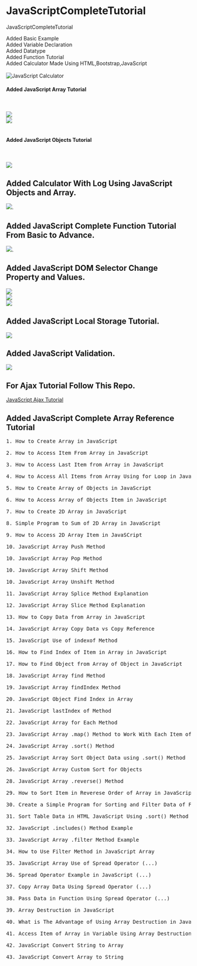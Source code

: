# JavaScriptCompleteTutorial

JavaScriptCompleteTutorial

Added Basic Example<br>
Added Variable Declaration<br>
Added Datatype <br>
Added Function Tutorial<br>
Added Calculator Made Using HTML,Bootstrap,JavaScript<br><br>
<img src="screenshots/js_calculator.PNG" alt="JavaScript Calculator"> <br>

<h4>Added JavaScript Array Tutorial</h4><br><br>
<img src="screenshots/array1.PNG"><br>
<img src="screenshots/array2.PNG">
<br>
<br>
<h4>Added JavaScript Objects Tutorial</h4><br><br>
<img src="screenshots/js_object.PNG">

## Added Calculator With Log Using JavaScript Objects and Array.

<img src="screenshots/calculator_with_log.PNG">.

## Added JavaScript Complete Function Tutorial From Basic to Advance.

<img src="screenshots/js_functionss.PNG"/>.

## Added JavaScript DOM Selector Change Property and Values.

<img src="screenshots/dom2.PNG"><br>
<img src="screenshots/dom21.PNG"><br>
<img src="screenshots/dom22.PNG"><br>

## Added JavaScript Local Storage Tutorial.

<img src="screenshots/js_local.PNG">

## Added JavaScript Validation.

<img src="screenshots/valiation.PNG">

## For Ajax Tutorial Follow This Repo.

<a href="https://github.com/hackstarsj/JavaScriptAjaxCompleteTutorial">JavaScript Ajax Tutorial</a>

## Added JavaScript Complete Array Reference Tutorial

<pre>
1. How to Create Array in JavaScript

2. How to Access Item From Array in JavaScript

3. How to Access Last Item from Array in JavaScript

4. How to Access All Items from Array Using for Loop in JavaScript

5. How to Create Array of Objects in JavaScript

6. How to Access Array of Objects Item in JavaScript

7. How to Create 2D Array in JavaScript

8. Simple Program to Sum of 2D Array in JavaScript

9. How to Access 2D Array Item in JavaSCript

10. JavaScript Array Push Method 

10. JavaScript Array Pop Method

10. JavaScript Array Shift Method

10. JavaScript Array Unshift Method

11. JavaScript Array Splice Method Explanation

12. JavaScript Array Slice Method Explanation

13. How to Copy Data from Array in JavaScript

14. JavaScript Array Copy Data vs Copy Reference

15. JavaScript Use of indexof Method

16. How to Find Index of Item in Array in JavaScript

17. How to Find Object from Array of Object in JavaScript

18. JavaScript Array find Method

19. JavaScript Array findIndex Method

20. JavaScript Object Find Index in Array

21. JavaScript lastIndex of Method

22. JavaScript Array for Each Method

23. JavaScript Array .map() Method to Work With Each Item of Array

24. JavaScript Array .sort() Method

25. JavaScript Array Sort Object Data using .sort() Method

26. JavaScript Array Custom Sort for Objects

28. JavaScript Array .reverse() Method

29. How to Sort Item in Reverese Order of Array in JavaScript

30. Create a Simple Program for Sorting and Filter Data of Food

31. Sort Table Data in HTML JavaScript Using .sort() Method

32. JavaScript .includes() Method Example

33. JavaScript Array .filter Method Example

34. How to Use Filter Method in JavaScript Array

35. JavaScript Array Use of Spread Operator (...)

36. Spread Operator Example in JavaScript (...)

37. Copy Array Data Using Spread Operator (...)

38. Pass Data in Function Using Spread Operator (...)

39. Array Destruction in JavaScript

40. What is The Advantage of Using Array Destruction in JavaScript

41. Access Item of Array in Variable Using Array Destruction

42. JavaScript Convert String to Array

43. JavaScript Convert Array to String
</pre>
